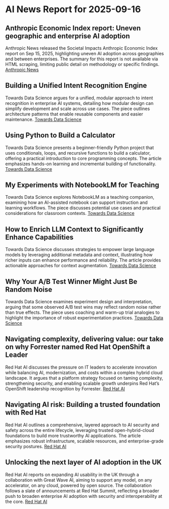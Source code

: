 # AI News Report for 2025-09-16

## Anthropic Economic Index report: Uneven geographic and enterprise AI adoption
Anthropic News released the Societal Impacts Anthropic Economic Index report on Sep 15, 2025, highlighting uneven AI adoption across geographies and between enterprises. The summary for this report is not available via HTML scraping, limiting public detail on methodology or specific findings. [Anthropic News](https://www.anthropic.com/research/anthropic-economic-index-september-2025-report)

## Building a Unified Intent Recognition Engine
Towards Data Science argues for a unified, modular approach to intent recognition in enterprise AI systems, detailing how modular design can simplify development and scale across use cases. The piece outlines architecture patterns that enable reusable components and easier maintenance. [Towards Data Science](https://towardsdatascience.com/building-a-unified-intent-recognition-engine/)

## Using Python to Build a Calculator
Towards Data Science presents a beginner-friendly Python project that uses conditionals, loops, and recursive functions to build a calculator, offering a practical introduction to core programming concepts. The article emphasizes hands-on learning and incremental building of functionality. [Towards Data Science](https://towardsdatascience.com/using-python-to-build-a-calculator/)

## My Experiments with NotebookLM for Teaching
Towards Data Science explores NotebookLM as a teaching companion, examining how an AI-assisted notebook can support instruction and learning workflows. The piece discusses potential use cases and practical considerations for classroom contexts. [Towards Data Science](https://towardsdatascience.com/my-experiments-with-notebooklm-for-teaching/)

## How to Enrich LLM Context to Significantly Enhance Capabilities
Towards Data Science discusses strategies to empower large language models by leveraging additional metadata and context, illustrating how richer inputs can enhance performance and reliability. The article provides actionable approaches for context augmentation. [Towards Data Science](https://towardsdatascience.com/how-to-enrich-llm-context-to-significantly-enhance-capabilities/)

## Why Your A/B Test Winner Might Just Be Random Noise
Towards Data Science examines experiment design and interpretation, arguing that some observed A/B test wins may reflect random noise rather than true effects. The piece uses coaching and warm-up trial analogies to highlight the importance of robust experimentation practices. [Towards Data Science](https://towardsdatascience.com/why-your-a-b-test-winner-might-just-be-random-noise/)

## Navigating complexity, delivering value: our take on why Forrester named Red Hat OpenShift a Leader
Red Hat AI discusses the pressure on IT leaders to accelerate innovation while balancing AI, modernization, and costs within a complex hybrid cloud landscape. It argues that a platform strategy focused on taming complexity, strengthening security, and enabling scalable growth underpins Red Hat’s OpenShift leadership recognition by Forrester. [Red Hat AI](https://www.redhat.com/en/blog/navigating-complexity-delivering-value)

## Navigating AI risk: Building a trusted foundation with Red Hat
Red Hat AI outlines a comprehensive, layered approach to AI security and safety across the entire lifecycle, leveraging trusted open-hybrid-cloud foundations to build more trustworthy AI applications. The article emphasizes robust infrastructure, scalable resources, and enterprise-grade security postures. [Red Hat AI](https://www.redhat.com/en/blog/navigating-ai-risk-building-trusted-foundation-red-hat)

## Unlocking the next layer of AI adoption in the UK
Red Hat AI reports on expanding AI usability in the UK through a collaboration with Great Wave AI, aiming to support any model, on any accelerator, on any cloud, powered by open source. The collaboration follows a slate of announcements at Red Hat Summit, reflecting a broader push to broaden enterprise AI adoption with security and interoperability at the core. [Red Hat AI](https://www.redhat.com/en/blog/unlocking-next-layer-ai-adoption-uk)